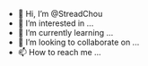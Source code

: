 - 👋 Hi, I’m @StreadChou
- 👀 I’m interested in ...
- 🌱 I’m currently learning ...
- 💞️ I’m looking to collaborate on ...
- 📫 How to reach me ...

<!---
StreadChou/StreadChou is a ✨ special ✨ repository because its `README.md` (this file) appears on your GitHub profile.
You can click the Preview link to take a look at your changes.
--->
